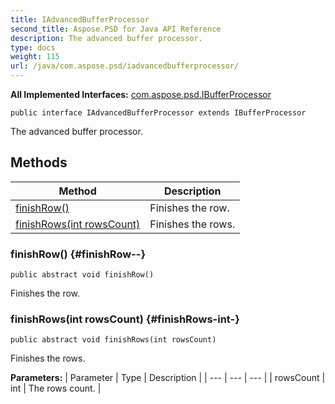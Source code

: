 ```yaml
---
title: IAdvancedBufferProcessor
second_title: Aspose.PSD for Java API Reference
description: The advanced buffer processor.
type: docs
weight: 115
url: /java/com.aspose.psd/iadvancedbufferprocessor/
---
```


**All Implemented Interfaces:**
[com.aspose.psd.IBufferProcessor](../../com.aspose.psd/ibufferprocessor)
```
public interface IAdvancedBufferProcessor extends IBufferProcessor
```

The advanced buffer processor.
## Methods

| Method | Description |
| --- | --- |
| [finishRow()](#finishRow--) | Finishes the row. |
| [finishRows(int rowsCount)](#finishRows-int-) | Finishes the rows. |
### finishRow() {#finishRow--}
```
public abstract void finishRow()
```


Finishes the row.

### finishRows(int rowsCount) {#finishRows-int-}
```
public abstract void finishRows(int rowsCount)
```


Finishes the rows.

**Parameters:**
| Parameter | Type | Description |
| --- | --- | --- |
| rowsCount | int | The rows count. |

